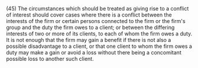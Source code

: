 (45) The circumstances which should be treated as giving rise to a conflict of interest should cover cases where there is a conflict between the interests of the firm or certain persons connected to the firm or the firm's group and the duty the firm owes to a client; or between the differing interests of two or more of its clients, to each of whom the firm owes a duty. It is not enough that the firm may gain a benefit if there is not also a possible disadvantage to a client, or that one client to whom the firm owes a duty may make a gain or avoid a loss without there being a concomitant possible loss to another such client.
